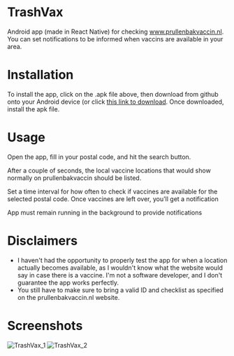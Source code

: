 # TrashVax
Android app (made in React Native) for checking www.prullenbakvaccin.nl. You can set notifications to be informed when vaccins are available in your area.

# Installation
To install the app, click on the .apk file above, then download from github onto your Android device (or click [this link to download](https://github.com/KJ-Waller/TrashVax/raw/main/TrashVax-f331aa55817545cdbcfd7971c9c7eea7-signed.apk). Once downloaded, install the apk file.

# Usage
Open the app, fill in your postal code, and hit the search button.

After a couple of seconds, the local vaccine locations that would show normally on prullenbakvaccin should be listed.

Set a time interval for how often to check if vaccines are available for the selected postal code. Once vaccines are left over, you'll get a notification

App must remain running in the background to provide notifications

# Disclaimers
* I haven't had the opportunity to properly test the app for when a location actually becomes available, as I wouldn't know what the website would say in case there is a vaccine. I'm not a software developer, and I don't guarantee the app works perfectly.
* You still have to make sure to bring a valid ID and checklist as specified on the prullenbakvaccin.nl website.


# Screenshots
![TrashVax_1](https://user-images.githubusercontent.com/28184973/118396221-d14b2800-b64e-11eb-9487-593b3ac017b8.jpg)
![TrashVax_2](https://user-images.githubusercontent.com/28184973/118396223-d314eb80-b64e-11eb-8c48-373bf409bf90.jpg)
